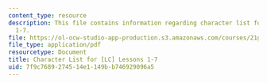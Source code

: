 ```yaml
---
content_type: resource
description: This file contains information regarding character list for [LC] lessons
  1-7.
file: https://ol-ocw-studio-app-production.s3.amazonaws.com/courses/21g-107-chinese-i-streamlined-fall-2014/7f9c7689274514e1149bb746929096a5_MIT21G_107F14_CharsList1-7.pdf
file_type: application/pdf
resourcetype: Document
title: Character List for [LC] Lessons 1-7
uid: 7f9c7689-2745-14e1-149b-b746929096a5
---
```

